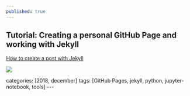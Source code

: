 ```yaml
---
published: true
---
```


## Tutorial: Creating a personal GitHub Page and working with Jekyll

[How to create a post with Jekyll](https://www.youtube.com/watch?v=E0RbrYSMw3g "How to create a post with Jekyll")


![]({{site.baseurl}}/_posts/gxo98hwhfz811.jpg)



categories: [2018, december] tags: [GitHub Pages, jekyll, python, jupyter-notebook, tools] ---
